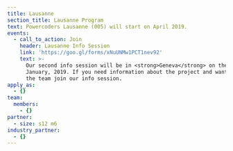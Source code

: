 ```yaml
---
title: Lausanne
section_title: Lausanne Program
text: Powercoders Lausanne (005) will start on April 2019.
events:
  - call_to_action: Join
    header: Lausanne Info Session
    link: 'https://goo.gl/forms/xNuUNMw1PCT1nev92'
    text: >-
      Our second info session will be in <strong>Geneva</strong> on the 28th of
      January, 2019. If you need information about the project and want to meet
      the team join our info session.
apply_as:
  - {}
team:
  members:
    - {}
partner:
  - size: s12 m6
industry_partner:
  - {}
---
```


